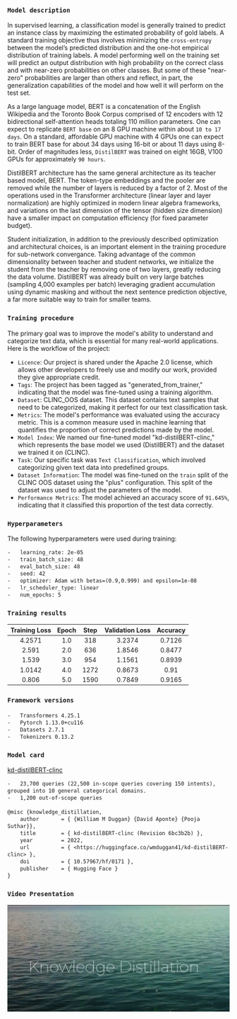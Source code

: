 ### `Model description`

In supervised learning, a classification model is generally trained to predict an instance class by maximizing the estimated probability of gold labels. A standard training objective thus involves minimizing the `cross-entropy` between the model’s predicted distribution and the one-hot empirical distribution of training labels. A model performing well on the training set will predict an output distribution with high probability on the correct class and with near-zero probabilities on other classes. But some of these "near-zero" probabilities are larger than others and reflect, in part, the generalization capabilities of the model and how well it will perform on the test set.

As a large language model, BERT is a concatenation of the English Wikipedia and the Toronto Book Corpus comprised of 12 encoders with 12 bidirectional self-attention heads totaling 110 million parameters. One can expect to replicate `BERT base` on an 8 GPU machine within about `10 to 17 days`. On a standard, affordable GPU machine with 4 GPUs one can expect to train BERT base for about 34 days using 16-bit or about 11 days using 8-bit. Order of magnitudes less, `DistilBERT` was trained on eight 16GB, V100 GPUs for approximately `90 hours`. 

DistilBERT architecture has the same general architecture as its teacher based model, BERT. The token-type embeddings and the pooler are removed while the number of layers is reduced by a factor of 2. Most of the operations used in the Transformer architecture (linear layer and layer normalization) are highly optimized in modern linear algebra frameworks, and variations on the last dimension of the tensor (hidden size dimension) have a smaller impact on computation efficiency (for fixed parameter budget).

Student initialization, in addition to the previously described optimization and architectural choices, is an important element in the training procedure for sub-network convergance. Taking advantage of the common dimensionality between teacher and student networks, we initialize the student from the teacher by removing one of two layers, greatly reducing the data volume. DistilBERT was already built on very large batches (sampling 4,000 examples per batch) leveraging gradient accumulation using dynamic masking and without the next sentence prediction objective, a far more suitable way to train for smaller teams.


### `Training procedure`
The primary goal was to improve the model's ability to understand and categorize text data, which is essential for many real-world applications. Here is the workflow of the project:

-	`Licence`: Our project is shared under the Apache 2.0 license, which allows other developers to freely use and modify our work, provided they give appropriate credit.
-	`Tags`: The project has been tagged as "generated_from_trainer," indicating that the model was fine-tuned using a training algorithm.
-	`Dataset`: CLINC_OOS dataset. This dataset contains text samples that need to be categorized, making it perfect for our text classification task.
-	`Metrics`: The model's performance was evaluated using the accuracy metric. This is a common measure used in machine learning that quantifies the proportion of correct predictions made by the model.
-	`Model Index`: We named our fine-tuned model "kd-distilBERT-clinc," which represents the base model we used (DistilBERT) and the dataset we trained it on (CLINC).
-	`Task`: Our specific task was `Text Classification`, which involved categorizing given text data into predefined groups.
-	`Dataset Information`: The model was fine-tuned on the `train` split of the CLINC OOS dataset using the "plus" configuration. This split of the dataset was used to adjust the parameters of the model.
-	`Performance Metrics`: The model achieved an accuracy score of `91.645%`, indicating that it classified this proportion of the test data correctly.


### `Hyperparameters`
The following hyperparameters were used during training:
```
-   learning_rate: 2e-05
-   train_batch_size: 48
-   eval_batch_size: 48
-   seed: 42
-   optimizer: Adam with betas=(0.9,0.999) and epsilon=1e-08
-   lr_scheduler_type: linear
-   num_epochs: 5
```

### `Training results`

| Training Loss | Epoch | Step | Validation Loss | Accuracy |
| :-----------: | :---: | :--: | :-------------: | :------: |
|     4.2571    |  1.0  |  318 |      3.2374     |  0.7126  |
|     2.591     |  2.0  |  636 |      1.8546     |  0.8477  |
|     1.539     |  3.0  |  954 |      1.1561     |  0.8939  |
|     1.0142    |  4.0  | 1272 |      0.8673     |   0.91   |
|     0.806     |  5.0  | 1590 |      0.7849     |  0.9165  |
  
### `Framework versions`
```
-   Transformers 4.25.1
-   Pytorch 1.13.0+cu116
-   Datasets 2.7.1
-   Tokenizers 0.13.2
```

### `Model card`
[kd-distilBERT-clinc](https://huggingface.co/distilbert-base-uncased)
```
-	23,700 queries (22,500 in-scope queries covering 150 intents), grouped into 10 general categorical domains. 
-	1,200 out-of-scope queries

@misc {knowledge_distillation,
	author       = { {William M Duggan} {David Aponte} {Pooja Suthar}},
	title        = { kd-distilBERT-clinc (Revision 6bc3b2b) },
	year         = 2022,
	url          = { <https://huggingface.co/wmduggan41/kd-distilBERT-clinc> },
	doi          = { 10.57967/hf/0171 },
	publisher    = { Hugging Face }
}
```
### `Video Presentation`
[![Knowledge Distillation](images/kdn.jpg)](https://youtu.be/w-WfHlZ8TN4)

